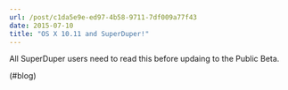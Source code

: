 ```yaml
---
url: /post/c1da5e9e-ed97-4b58-9711-7df009a77f43
date: 2015-07-10
title: "OS X 10.11 and SuperDuper!"
---
```


All SuperDuper users need to read this before updaing to the Public Beta.



(#blog)